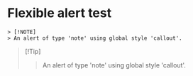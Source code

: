 # Flexible alert test



```text
> [!NOTE]
> An alert of type 'note' using global style 'callout'.
```

> \[!Tip\]
>
> > An alert of type 'note' using global style 'callout'.

